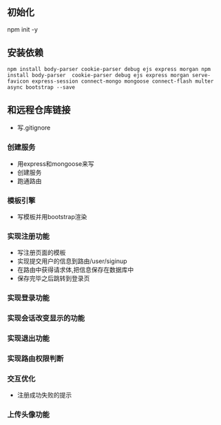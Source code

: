 ## 初始化
npm init -y
## 安装依赖
```
npm install body-parser cookie-parser debug ejs express morgan npm install body-parser  cookie-parser debug ejs express morgan serve-favicon express-session connect-mongo mongoose connect-flash multer async bootstrap --save
```
## 和远程仓库链接
- 写.gitignore
### 创建服务
- 用express和mongoose来写
- 创建服务
- 跑通路由

### 模板引擎
- 写模板并用bootstrap渲染

### 实现注册功能
- 写注册页面的模板
- 实现提交用户的信息到路由/user/siginup
- 在路由中获得请求体,把信息保存在数据库中
- 保存完毕之后跳转到登录页

### 实现登录功能
### 实现会话改变显示的功能
### 实现退出功能
### 实现路由权限判断
### 交互优化
- 注册成功失败的提示
### 上传头像功能




